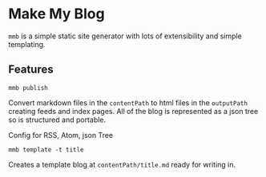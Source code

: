 # Make My Blog
`mmb` is a simple static site generator with lots of extensibility and simple
templating. 

## Features
`mmb publish`

Convert markdown files in the `contentPath` to html files in the `outputPath`
creating feeds and index pages. All of the blog is represented as a json tree
so is structured and portable.

Config for RSS, Atom, json Tree

`mmb template -t title`

Creates a template blog at `contentPath/title.md` ready for writing in.
